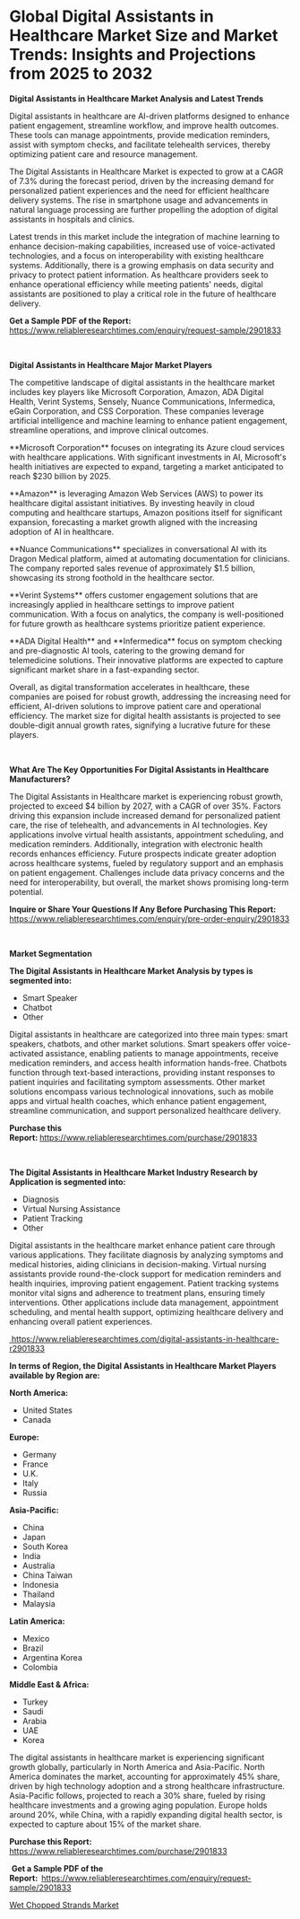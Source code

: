 <p><h1>Global Digital Assistants in Healthcare Market Size and Market Trends: Insights and Projections from 2025 to 2032</h1></p><p><strong>Digital Assistants in Healthcare Market Analysis and Latest Trends</strong></p>
<p><p>Digital assistants in healthcare are AI-driven platforms designed to enhance patient engagement, streamline workflow, and improve health outcomes. These tools can manage appointments, provide medication reminders, assist with symptom checks, and facilitate telehealth services, thereby optimizing patient care and resource management.</p><p>The Digital Assistants in Healthcare Market is expected to grow at a CAGR of 7.3% during the forecast period, driven by the increasing demand for personalized patient experiences and the need for efficient healthcare delivery systems. The rise in smartphone usage and advancements in natural language processing are further propelling the adoption of digital assistants in hospitals and clinics.</p><p>Latest trends in this market include the integration of machine learning to enhance decision-making capabilities, increased use of voice-activated technologies, and a focus on interoperability with existing healthcare systems. Additionally, there is a growing emphasis on data security and privacy to protect patient information. As healthcare providers seek to enhance operational efficiency while meeting patients' needs, digital assistants are positioned to play a critical role in the future of healthcare delivery.</p></p>
<p><strong>Get a Sample PDF of the Report:&nbsp;</strong> <a href="https://www.reliableresearchtimes.com/enquiry/request-sample/2901833?utm_campaign=2720&utm_medium=2&utm_source=Github&utm_content=ia&utm_term=16032025&utm_id=digital-assistants-in-healthcare">https://www.reliableresearchtimes.com/enquiry/request-sample/2901833</a></p>
<p>&nbsp;</p>
<p><strong>Digital Assistants in Healthcare Major Market Players</strong></p>
<p><p>The competitive landscape of digital assistants in the healthcare market includes key players like Microsoft Corporation, Amazon, ADA Digital Health, Verint Systems, Sensely, Nuance Communications, Infermedica, eGain Corporation, and CSS Corporation. These companies leverage artificial intelligence and machine learning to enhance patient engagement, streamline operations, and improve clinical outcomes.</p><p>**Microsoft Corporation** focuses on integrating its Azure cloud services with healthcare applications. With significant investments in AI, Microsoft's health initiatives are expected to expand, targeting a market anticipated to reach $230 billion by 2025.</p><p>**Amazon** is leveraging Amazon Web Services (AWS) to power its healthcare digital assistant initiatives. By investing heavily in cloud computing and healthcare startups, Amazon positions itself for significant expansion, forecasting a market growth aligned with the increasing adoption of AI in healthcare.</p><p>**Nuance Communications** specializes in conversational AI with its Dragon Medical platform, aimed at automating documentation for clinicians. The company reported sales revenue of approximately $1.5 billion, showcasing its strong foothold in the healthcare sector.</p><p>**Verint Systems** offers customer engagement solutions that are increasingly applied in healthcare settings to improve patient communication. With a focus on analytics, the company is well-positioned for future growth as healthcare systems prioritize patient experience.</p><p>**ADA Digital Health** and **Infermedica** focus on symptom checking and pre-diagnostic AI tools, catering to the growing demand for telemedicine solutions. Their innovative platforms are expected to capture significant market share in a fast-expanding sector.</p><p>Overall, as digital transformation accelerates in healthcare, these companies are poised for robust growth, addressing the increasing need for efficient, AI-driven solutions to improve patient care and operational efficiency. The market size for digital health assistants is projected to see double-digit annual growth rates, signifying a lucrative future for these players.</p></p>
<p>&nbsp;</p>
<p><strong>What Are The Key Opportunities For Digital Assistants in Healthcare Manufacturers?</strong></p>
<p><p>The Digital Assistants in Healthcare market is experiencing robust growth, projected to exceed $4 billion by 2027, with a CAGR of over 35%. Factors driving this expansion include increased demand for personalized patient care, the rise of telehealth, and advancements in AI technologies. Key applications involve virtual health assistants, appointment scheduling, and medication reminders. Additionally, integration with electronic health records enhances efficiency. Future prospects indicate greater adoption across healthcare systems, fueled by regulatory support and an emphasis on patient engagement. Challenges include data privacy concerns and the need for interoperability, but overall, the market shows promising long-term potential.</p></p>
<p><strong>Inquire or Share Your Questions If Any Before Purchasing This Report:</strong> <a href="https://www.reliableresearchtimes.com/enquiry/pre-order-enquiry/2901833?utm_campaign=2720&utm_medium=2&utm_source=Github&utm_content=ia&utm_term=16032025&utm_id=digital-assistants-in-healthcare">https://www.reliableresearchtimes.com/enquiry/pre-order-enquiry/2901833</a></p>
<p>&nbsp;</p>
<p><strong>Market Segmentation</strong></p>
<p><strong>The Digital Assistants in Healthcare Market Analysis by types is segmented into:</strong></p>
<p><ul><li>Smart Speaker</li><li>Chatbot</li><li>Other</li></ul></p>
<p><p>Digital assistants in healthcare are categorized into three main types: smart speakers, chatbots, and other market solutions. Smart speakers offer voice-activated assistance, enabling patients to manage appointments, receive medication reminders, and access health information hands-free. Chatbots function through text-based interactions, providing instant responses to patient inquiries and facilitating symptom assessments. Other market solutions encompass various technological innovations, such as mobile apps and virtual health coaches, which enhance patient engagement, streamline communication, and support personalized healthcare delivery.</p></p>
<p><strong>Purchase this Report:&nbsp;</strong><a href="https://www.reliableresearchtimes.com/purchase/2901833?utm_campaign=2720&utm_medium=2&utm_source=Github&utm_content=ia&utm_term=16032025&utm_id=digital-assistants-in-healthcare">https://www.reliableresearchtimes.com/purchase/2901833</a></p>
<p>&nbsp;</p>
<p><strong>The Digital Assistants in Healthcare Market Industry Research by Application is segmented into:</strong></p>
<p><ul><li>Diagnosis</li><li>Virtual Nursing Assistance</li><li>Patient Tracking</li><li>Other</li></ul></p>
<p><p>Digital assistants in the healthcare market enhance patient care through various applications. They facilitate diagnosis by analyzing symptoms and medical histories, aiding clinicians in decision-making. Virtual nursing assistants provide round-the-clock support for medication reminders and health inquiries, improving patient engagement. Patient tracking systems monitor vital signs and adherence to treatment plans, ensuring timely interventions. Other applications include data management, appointment scheduling, and mental health support, optimizing healthcare delivery and enhancing overall patient experiences.</p></p>
<p><a href="https://www.reliableresearchtimes.com/digital-assistants-in-healthcare-r2901833?utm_campaign=2720&utm_medium=2&utm_source=Github&utm_content=ia&utm_term=16032025&utm_id=digital-assistants-in-healthcare">&nbsp;https://www.reliableresearchtimes.com/digital-assistants-in-healthcare-r2901833</a></p>
<p><strong>In terms of Region, the Digital Assistants in Healthcare Market Players available by Region are:</strong></p>
<p>
    <p> <strong> North America: </strong>
        <ul>
            <li>United States</li>
            <li>Canada</li>
        </ul>
        </p> 
    <p> <strong> Europe: </strong>
        <ul>
            <li>Germany</li>
            <li>France</li>
            <li>U.K.</li>
            <li>Italy</li>
            <li>Russia</li>
        </ul>
        </p> 
    <p> <strong> Asia-Pacific: </strong>
        <ul>
            <li>China</li>
            <li>Japan</li>
            <li>South Korea</li>
            <li>India</li>
            <li>Australia</li>
            <li>China Taiwan</li>
            <li>Indonesia</li>
            <li>Thailand</li>
            <li>Malaysia</li>
        </ul>
        </p> 
    <p> <strong> Latin America: </strong>
        <ul>
            <li>Mexico</li>
            <li>Brazil</li>
            <li>Argentina Korea</li>
            <li>Colombia</li>
        </ul>
        </p> 
    <p> <strong> Middle East & Africa: </strong>
        <ul>
            <li>Turkey</li>
            <li>Saudi</li>
            <li>Arabia</li>
            <li>UAE</li>
            <li>Korea</li>
        </ul>
    </p>
    </p>
<p><p>The digital assistants in healthcare market is experiencing significant growth globally, particularly in North America and Asia-Pacific. North America dominates the market, accounting for approximately 45% share, driven by high technology adoption and a strong healthcare infrastructure. Asia-Pacific follows, projected to reach a 30% share, fueled by rising healthcare investments and a growing aging population. Europe holds around 20%, while China, with a rapidly expanding digital health sector, is expected to capture about 15% of the market share.</p></p>
<p><strong>Purchase this Report: </strong><a href="https://www.reliableresearchtimes.com/purchase/2901833?utm_campaign=2720&utm_medium=2&utm_source=Github&utm_content=ia&utm_term=16032025&utm_id=digital-assistants-in-healthcare">https://www.reliableresearchtimes.com/purchase/2901833</a></p>
<p>&nbsp;<strong>Get a Sample PDF of the Report:&nbsp;&nbsp;</strong><a href="https://www.reliableresearchtimes.com/enquiry/request-sample/2901833?utm_campaign=2720&utm_medium=2&utm_source=Github&utm_content=ia&utm_term=16032025&utm_id=digital-assistants-in-healthcare">https://www.reliableresearchtimes.com/enquiry/request-sample/2901833</a></p>
<p><strong></strong></p>
<p><p><a href="https://github.com/ccreola81/Market-Research-Report-List-1/blob/main/wet-chopped-strands-market.md?utm_campaign=2720&utm_medium=2&utm_source=Github&utm_content=ia&utm_term=16032025&utm_id=digital-assistants-in-healthcare">Wet Chopped Strands Market</a></p></p>
